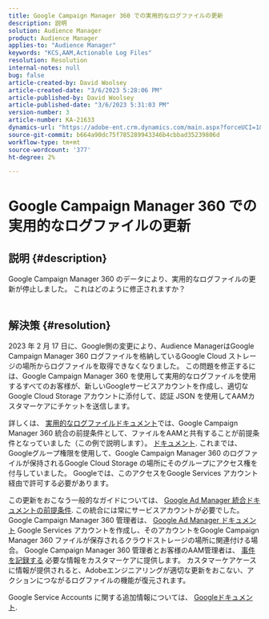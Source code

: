 ```yaml
---
title: Google Campaign Manager 360 での実用的なログファイルの更新
description: 説明
solution: Audience Manager
product: Audience Manager
applies-to: "Audience Manager"
keywords: "KCS,AAM,Actionable Log Files"
resolution: Resolution
internal-notes: null
bug: false
article-created-by: David Woolsey
article-created-date: "3/6/2023 5:28:06 PM"
article-published-by: David Woolsey
article-published-date: "3/6/2023 5:31:03 PM"
version-number: 3
article-number: KA-21633
dynamics-url: "https://adobe-ent.crm.dynamics.com/main.aspx?forceUCI=1&pagetype=entityrecord&etn=knowledgearticle&id=6197583c-44bc-ed11-83fe-6045bd006e5a"
source-git-commit: b664a90dc75f785289943346b4cbbad35239806d
workflow-type: tm+mt
source-wordcount: '377'
ht-degree: 2%

---
```


# Google Campaign Manager 360 での実用的なログファイルの更新

## 説明 {#description}

Google Campaign Manager 360 のデータにより、実用的なログファイルの更新が停止しました。 これはどのように修正されますか？
<br> 

## 解決策 {#resolution}


2023 年 2 月 17 日に、Google側の変更により、Audience ManagerはGoogle Campaign Manager 360 ログファイルを格納しているGoogle Cloud ストレージの場所からログファイルを取得できなくなりました。 この問題を修正するには、Google Campaign Manager 360 を使用して実用的なログファイルを使用するすべてのお客様が、新しいGoogleサービスアカウントを作成し、適切なGoogle Cloud Storage アカウントに添付して、認証 JSON を使用してAAMカスタマーケアにチケットを送信します。

詳しくは、 [実用的なログファイルドキュメント](https://experienceleague.adobe.com/docs/audience-manager/user-guide/implementation-integration-guides/media-data-integration/actionable-log-files.html?lang=en)では、Google Campaign Manager 360 統合の前提条件として、ファイルをAAMと共有することが前提条件となっていました（この例で説明します）。 [ドキュメント](https://experienceleague.adobe.com/docs/audience-manager/user-guide/reporting/audience-optimization-reports/audience-optimization-advertisers/import-dcm.html?lang=en). これまでは、Googleグループ権限を使用して、Google Campaign Manager 360 のログファイルが保持されるGoogle Cloud Storage の場所にそのグループにアクセス権を付与していました。 Googleでは、このアクセスをGoogle Services アカウント経由で許可する必要があります。

この更新をおこなう一般的なガイドについては、 [Google Ad Manager 統合ドキュメントの前提条件](https://experienceleague.adobe.com/docs/audience-manager/user-guide/reporting/audience-optimization-reports/audience-optimization-publishers/import-dfp.html?lang=en). この統合には常にサービスアカウントが必要でした。 Google Campaign Manager 360 管理者は、 [Google Ad Manager ドキュメント](https://experienceleague.adobe.com/docs/audience-manager/user-guide/reporting/audience-optimization-reports/audience-optimization-publishers/import-dfp.html?lang=en) Google Services アカウントを作成し、そのアカウントをGoogle Campaign Manager 360 ファイルが保存されるクラウドストレージの場所に関連付ける場合。 Google Campaign Manager 360 管理者とお客様のAAM管理者は、 [事件を記録する](https://experienceleague.adobe.com/docs/customer-one/using/home.html?lang=ja) 必要な情報をカスタマーケアに提供します。 カスタマーケアケースに情報が提供されると、Adobeエンジニアリングが適切な更新をおこない、アクションにつながるログファイルの機能が復元されます。

Google Service Accounts に関する追加情報については、 [Googleドキュメント](https://cloud.google.com/iam/docs/service-accounts-create#creating_a_service_account).
